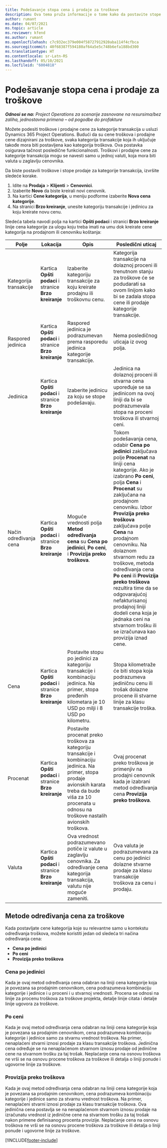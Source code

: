 ```yaml
---
title: Podešavanje stopa cena i prodaje za troškove
description: Ova tema pruža informacije o tome kako da postavite stope cena i prodaje za kategorije transakcija i troškova.
author: rumant
ms.date: 04/07/2021
ms.topic: article
ms.reviewer: kfend
ms.author: rumant
ms.openlocfilehash: c7c932ec379e004f58727912920aba114f4cfbca
ms.sourcegitcommit: 40f68387f594180af64a5e5c748b6efa188bd300
ms.translationtype: HT
ms.contentlocale: sr-Latn-RS
ms.lasthandoff: 05/10/2021
ms.locfileid: "6004818"
---
```

# <a name="set-up-cost-and-sales-rates-for-expenses"></a>Podešavanje stopa cena i prodaje za troškove

_**Odnosi se na:** Project Operations za scenarije zasnovane na resursima/bez zaliha, jednostavna primena – od pogodbe do profakture_

Možete podesiti troškove i prodajne cene za kategorije transakcija u usluzi Dynamics 365 Project Operations. Budući da su cene troškova i prodajne cene dizajnirani za troškove, svaka kategorija transakcije koja ih uključuje takođe mora biti postavljena kao kategorija troškova. Ova postavka osigurava tačnost posledične funkcionalnosti. Troškovi i prodajne cene za kategorije transakcija mogu se navesti samo u jednoj valuti, koja mora biti valuta u zaglavlju cenovnika.

Da biste postavili troškove i stope prodaje za kategorije transakcija, izvršite sledeće korake. 

1. Idite na **Prodaja** > **Klijenti** > **Cenovnici**.
2. Izaberite **Novo** da biste kreirali novi cenovnik. 
3. Na kartici **Cene kategorija**, u meniju podforme izaberite **Nova cena kategorije**. 
4. Na stranici **Brzo kreiranje**, unesite kategoriju transakcije i jedinicu za koju kreirate novu cenu.

Sledeća tabela navodi polja na kartici **Opšti podaci** i stranici **Brzo kreiranje** linije cena kategorije za ulogu koju treba imati na umu dok kreirate cene kategorija na prodajnom ili cenovniku koštanja:

| Polje | Lokacija | Opis | Posledični uticaj |
| --- | --- | --- | --- |
| Kategorija transakcije | Kartica **Opšti podaci** i stranice **Brzo kreiranje** | Izaberite kategoriju transakcije za koju kreirate prodajnu ili troškovnu cenu. | Kategorija transakcije na dolaznoj proceni ili trenutnom stanju za troškove će se podudarati sa ovom linijom kako bi se zadala stopa cene ili prodaje kategorije transakcije. |
| Raspored jedinica | Kartica **Opšti podaci** i stranice **Brzo kreiranje** | Raspored jedinica je podrazumevan prema rasporedu jedinica kategorije transakcije. | Nema posledičnog uticaja iz ovog polja. |
| Jedinica | Kartica **Opšti podaci** i stranice **Brzo kreiranje** | Izaberite jedinicu za koju se stope podešavaju. | Jedinica na dolaznoj proceni ili stvarna cena upoređuje se sa jedinicom na ovoj liniji da bi se podrazumevala stopa na proceni troškova ili stvarnoj ceni. |
| Način određivanja cena | Kartica **Opšti podaci** i stranice **Brzo kreiranje** | Moguće vrednosti polja **Metod određivanja cena** su **Cena po jedinici**, **Po ceni**, i **Provizija preko troškova**. | Tokom podešavanja cena, odabir **Cena po jedinici** zaključava polje **Procenat** na liniji cena kategorije. Ako je izabrano **Po ceni**, polja **Cena** i **Procenat** su zaključana na prodajnom cenovniku. Izbor **Provizija preko troškova** zaključava polje **Cena** na prodajnom cenovniku. Na dolaznom stvarnom redu za troškove, metoda određivanja cena **Po ceni** ili **Provizija preko troškova** rezultira time da se odgovarajućoj nefakturisanoj prodajnoj liniji dodeli cena koja je jednaka ceni na stvarnom trošku ili se izračunava kao provizija iznad cene. |
| Cena | Kartica **Opšti podaci** i stranice **Brzo kreiranje** | Postavite stopu po jedinici za kategoriju transakcije i kombinaciju jedinica. Na primer, stopa pređenih kilometara je 10 USD po milji i 8 USD po kilometru. | Stopa kilometraže će biti stopa koja podrazumeva jediničnu cenu ili trošak dolazne procene ili stvarne linije za klasu transakcije troška.|
| Procenat | Kartica **Opšti podaci** i stranice **Brzo kreiranje** | Postavite procenat preko troškova za kategoriju transakcije i kombinaciju jedinica. Na primer, stopa prodaje avionskih karata treba da bude viša za 10 procenata u odnosu na troškove nastalih avionskih troškova. | Ovaj procenat preko troškova je primenjiv na prodajni cenovnik kada je izabrani metod određivanja cena **Provizija preko troškova**. |
| Valuta | Kartica **Opšti podaci** i stranice **Brzo kreiranje** | Ova vrednost podrazumevano potiče iz valute u zaglavlju cenovnika. Za određivanje cena kategorija transakcija, valutu nije moguće zameniti. | Ova valuta je podrazumevana za cenu po jedinici dolazne stvarne prodaje za klasu transakcije troškova za cenu i prodaju. |

## <a name="pricing-methods-for-expenses"></a>Metode određivanja cena za troškove

Kada postavljate cene kategorija koje su relevantne samo u kontekstu određivanja troškova, možete koristiti jedan od sledeća tri načina određivanja cena:

- **Cena po jedinici**
- **Po ceni**
- **Provizija preko troškova**

### <a name="price-per-unit"></a>Cena po jedinici
Kada je ovaj metod određivanja cena odabran na liniji cena kategorije koja je povezana sa prodajnim cenovnikom, cena podrazumeva kombinaciju kategorije i jedinice i u proceni i u stvarnoj vrednosti. Procena se odnosi na linije za procenu troškova za troškove projekta, detalje linije citata i detalje linije ugovora za troškove.

### <a name="at-cost"></a>Po ceni
Kada je ovaj metod određivanja cena odabran na liniji cena kategorije koja je povezana sa prodajnim cenovnikom, cena podrazumeva kombinaciju kategorije i jedinice samo za stvarnu vrednost troškova. Na primer, nenaplaćeni stvarni iznosi prodaje za klasu transakcije troškova. Jedinična cena određuje se na nenaplaćenom stvarnom iznosu prodaje od jedinične cene na stvarnom trošku za taj trošak. Neplaćanje cena na osnovu troškova ne vrši se na osnovu procene troškova za troškove ili detalja o liniji ponude i ugovorne linije za troškove.

### <a name="markup-over-cost"></a>Provizija preko troškova
Kada je ovaj metod određivanja cena odabran na liniji cena kategorije koja je povezana sa prodajnim cenovnikom, cena podrazumeva kombinaciju kategorije i jedinice samo za stvarnu vrednost troškova. Na primer, nenaplaćeni stvarni iznosi prodaje za klasu transakcije troškova. Ova jedinična cena postavlja se na nenaplaćenom stvarnom iznosu prodaje na izračunatu vrednost iz jedinične cene na stvarnom trošku za taj trošak nakon primene definisanog procenta provizije. Neplaćanje cena na osnovu troškova ne vrši se na osnovu procene troškova za troškove ili detalja o liniji ponude i ugovorne linije za troškove.


[!INCLUDE[footer-include](../includes/footer-banner.md)]
